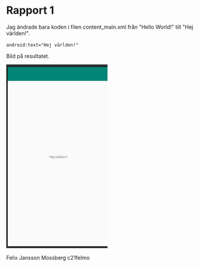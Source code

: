 
# Rapport 1

Jag ändrade bara koden i filen content_main.xml från "Hello World!" till "Hej världen!".

```
android:text="Hej världen!"
```

Bild på resultatet.

![](A1.png)

Felix Jansson Mossberg c21felmo